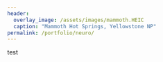```yaml
---
header:
  overlay_image: /assets/images/mammoth.HEIC
  caption: "Mammoth Hot Springs, Yellowstone NP"
permalink: /portfolio/neuro/
---
```


test
